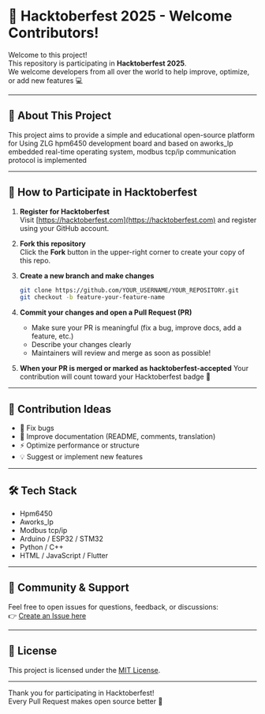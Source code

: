 # 🎃 Hacktoberfest 2025 - Welcome Contributors!

Welcome to this project!  
This repository is participating in **Hacktoberfest 2025**.  
We welcome developers from all over the world to help improve, optimize, or add new features 💻

---

## 🌟 About This Project
This project aims to provide a simple and educational open-source platform for Using ZLG hpm6450 development board and based on aworks_lp embedded real-time operating system, modbus tcp/ip communication protocol is implemented

---

## 🚀 How to Participate in Hacktoberfest

1. **Register for Hacktoberfest**  
   Visit [https://hacktoberfest.com](https://hacktoberfest.com) and register using your GitHub account.

2. **Fork this repository**  
   Click the **Fork** button in the upper-right corner to create your copy of this repo.

3. **Create a new branch and make changes**
   ```bash
   git clone https://github.com/YOUR_USERNAME/YOUR_REPOSITORY.git
   git checkout -b feature-your-feature-name
   ```

4. **Commit your changes and open a Pull Request (PR)**
   - Make sure your PR is meaningful (fix a bug, improve docs, add a feature, etc.)  
   - Describe your changes clearly  
   - Maintainers will review and merge as soon as possible!

5. **When your PR is merged or marked as hacktoberfest-accepted**
   Your contribution will count toward your Hacktoberfest badge 🏅

---

## 🧠 Contribution Ideas
- 🧩 Fix bugs  
- 📘 Improve documentation (README, comments, translation)  
- ⚡ Optimize performance or structure  
- 💡 Suggest or implement new features  

---

## 🛠️ Tech Stack
- Hpm6450
- Aworks_lp
- Modbus tcp/ip
- Arduino / ESP32 / STM32
- Python / C++
- HTML / JavaScript / Flutter

---

## 💬 Community & Support
Feel free to open issues for questions, feedback, or discussions:  
👉 [Create an Issue here](../../issues)

---

## 📄 License
This project is licensed under the [MIT License](LICENSE).

---

Thank you for participating in Hacktoberfest!  
Every Pull Request makes open source better 💖
